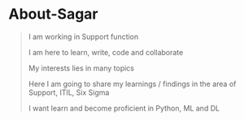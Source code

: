 # About-Sagar
> I am working in Support function
> 
> I am here to learn, write, code and collaborate
> 
> My interests lies in many topics
> 
> Here I am going to share my learnings / findings in the area of Support, ITIL, Six Sigma
> 
> I want learn and become proficient in Python, ML and DL
